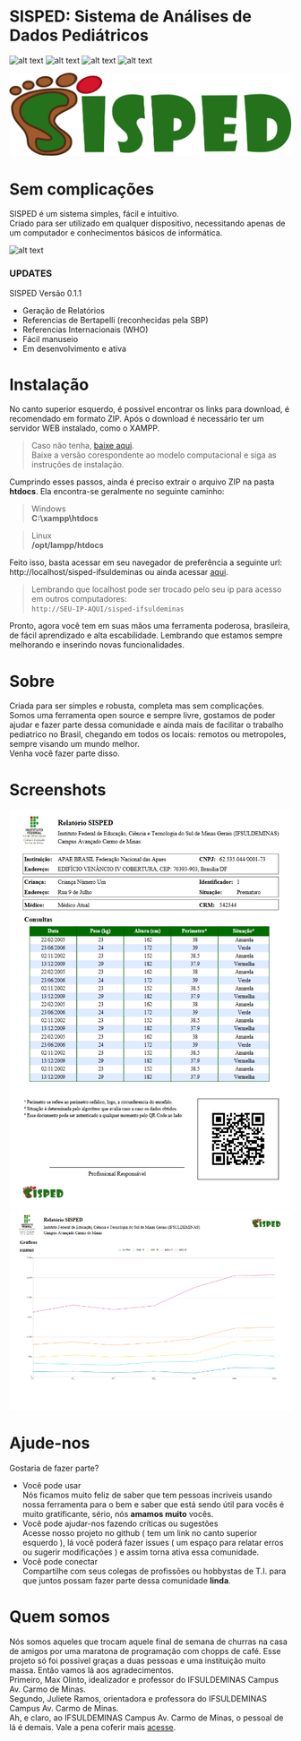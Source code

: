 # SISPED: Sistema de Análises de Dados Pediátricos

![alt text][Status]
![alt text][Plataformas]
![alt text][Versao]
![alt text][Licenca]

[Versao]: https://img.shields.io/badge/Plataformas-Windows%20%7C%20Mac%20%7C%20Linux-lightgrey "Versão atual do sistema"
[Licenca]: https://img.shields.io/badge/Licen%C3%A7a-MIT-brightgreen "Somos Livres!"
[Status]: https://img.shields.io/badge/Estado-Em%20Desenvolvimento-brightgreen "Status"
[Plataformas]: https://img.shields.io/badge/Vers%C3%A3o-%200.1.1%20-blue "Plataformas suportadas"

![alt text][SISPED]

# Sem complicações

SISPED é um sistema simples, fácil e intuitivo.    
Criado para ser utilizado em qualquer dispositivo, necessitando apenas de um computador e conhecimentos básicos de informática.

![alt text][GIF]

[SISPED]: https://github.com/marcos-bah/sisped-ifsuldeminas/blob/master/image/sisped-logo2.png "SISPED"

[GIF]: https://github.com/marcos-bah/sisped-ifsuldeminas/blob/master/image/sisped.gif "SISPED"

### UPDATES

SISPED Versão 0.1.1

- Geração de Relatórios
- Referencias de Bertapelli (reconhecidas pela SBP)
- Referencias Internacionais (WHO)
- Fácil manuseio
- Em desenvolvimento e ativa

# Instalação

No canto superior esquerdo, é possivel encontrar os links para download, é recomendado em formato ZIP.
Após o download é necessário ter um servidor WEB instalado, como o XAMPP. 

> Caso não tenha, [baixe aqui](https://www.apachefriends.org/pt_br/download.html).   
> Baixe a versão corespondente ao modelo computacional e siga as instruções de instalação.

Cumprindo esses passos, ainda é preciso extrair o arquivo ZIP na pasta **htdocs**.
Ela encontra-se geralmente no seguinte caminho:

> Windows  
> **C:\xampp\htdocs**  

> Linux  
> **/opt/lampp/htdocs**

Feito isso, basta acessar em seu navegador de preferência a seguinte url: http://localhost/sisped-ifsuldeminas
ou ainda acessar [aqui](http://localhost/sisped-ifsuldeminas).

> Lembrando que localhost pode ser trocado pelo seu ip para acesso em outros computadores:  
`http://SEU-IP-AQUI/sisped-ifsuldeminas`

Pronto, agora você tem em suas mãos uma ferramenta poderosa, brasileira, de fácil aprendizado e alta escabilidade. Lembrando que estamos sempre melhorando e inserindo novas funcionalidades.

# Sobre

Criada para ser simples e robusta, completa mas sem complicações.  
Somos uma ferramenta open source e sempre livre, gostamos de poder ajudar e fazer parte dessa comunidade e ainda mais de facilitar o trabalho pediatrico no Brasil, chegando em todos os locais: remotos ou metropoles, sempre visando um mundo melhor.   
Venha você fazer parte disso.

# Screenshots

![relatorio](doc/pdf-P.png)
![relatorio](./doc/pdf-R.png)

# Ajude-nos

Gostaria de fazer parte? 

- Você pode usar  
Nós ficamos muito feliz de saber que tem pessoas incriveis usando nossa ferramenta para o bem e saber que está sendo útil para vocês é muito gratificante, sério, nós **amamos muito** vocês.
- Você pode ajudar-nos fazendo críticas ou sugestões  
Acesse nosso projeto no github ( tem um link no canto superior esquerdo ), lá você poderá fazer issues ( um espaço para relatar erros ou sugerir modificações ) e assim torna ativa essa comunidade.
- Você pode conectar  
Compartilhe com seus colegas de profissões ou hobbystas de T.I. para que juntos possam fazer parte dessa comunidade **linda**.

# Quem somos

Nós somos aqueles que trocam aquele final de semana de churras na casa de amigos por uma maratona de programação com chopps de café.
Esse projeto só foi possivel graças a duas pessoas e uma instituição muito massa. Então vamos lá aos agradecimentos.  
Primeiro, Max Olinto, idealizador e professor do IFSULDEMINAS Campus Av. Carmo de Minas.  
Segundo, Juliete Ramos, orientadora e professora do IFSULDEMINAS Campus Av. Carmo de Minas.  
Ah, e claro, ao IFSULDEMINAS Campus Av. Carmo de Minas, o pessoal de lá é demais. Vale a pena coferir mais [acesse](https://portal.cdm.ifsuldeminas.edu.br/).




